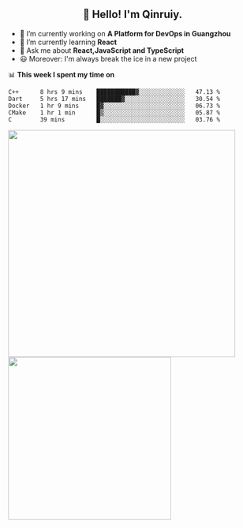 <h2 align="center">👋 Hello! I'm Qinruiy.</h2>


- 🔭 I’m currently working on **A Platform for DevOps in Guangzhou**
- 🌱 I’m currently learning **React**
- 💬 Ask me about **React,JavaScript and TypeScript**
- 😃 Moreover: I'm always break the ice in a new project

📊 **This week I spent my time on**

<!--START_SECTION:waka-->
```text
C++      8 hrs 9 mins    ███████████▓░░░░░░░░░░░░░   47.13 % 
Dart     5 hrs 17 mins   ███████▓░░░░░░░░░░░░░░░░░   30.54 % 
Docker   1 hr 9 mins     █▓░░░░░░░░░░░░░░░░░░░░░░░   06.73 % 
CMake    1 hr 1 min      █▒░░░░░░░░░░░░░░░░░░░░░░░   05.87 % 
C        39 mins         █░░░░░░░░░░░░░░░░░░░░░░░░   03.76 % 
```
<!--END_SECTION:waka-->

<p>
<img align="left" width="460" src="https://github-readme-stats.vercel.app/api?username=Qinruiy&custom_title=Qrinruiy's Github Stats&theme=graywhite&hide_border=true"/> <img align="left" width="330" src="https://github-readme-stats.vercel.app/api/top-langs/?username=Qinruiy&layout=compact&theme=graywhite&hide_border=true"/>
</p>
